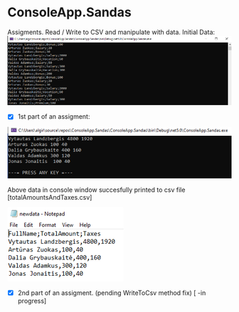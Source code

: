 # ConsoleApp.Sandas
Assigments.
Read / Write to CSV and manipulate with data.
Initial Data:
![Screenshot](InitialData.png)
- [x] 1st part of an assigment:

![Screenshot](SandasPNG.png)

Above data in console window succesfully printed to csv file [totalAmountsAndTaxes.csv] 

![Screenshot](newData.png)

- [x] 2nd part of an assigment. (pending WriteToCsv method fix) [ -in progress]
